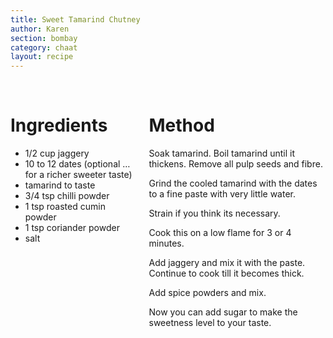 ```yaml
---
title: Sweet Tamarind Chutney
author: Karen
section: bombay
category: chaat
layout: recipe
---
```


<br>
<div class='columns'> <div class='column is-one-third p-3' markdown='1'>

# Ingredients

* 1/2 cup jaggery
* 10 to 12 dates (optional … for a richer sweeter taste)
* tamarind to taste
* 3/4 tsp chilli powder
* 1 tsp roasted cumin powder
* 1 tsp coriander powder
* salt
 
</div> <div class='column is-two-thirds p-3' markdown='1'>

# Method

Soak tamarind. Boil tamarind until it thickens. Remove all pulp seeds and fibre.

Grind the cooled tamarind  with the dates to a fine paste with very little water.

Strain if you think its necessary.

Cook this on a low flame for 3 or 4 minutes.

Add jaggery and mix it with the paste. Continue to cook till it becomes thick.

Add spice powders and mix.

Now you can add sugar to make the sweetness level to your taste.

</div> </div>